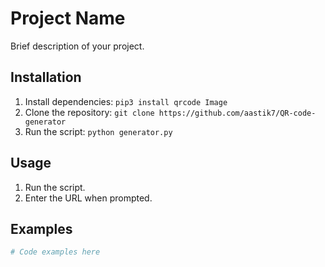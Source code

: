 # Project Name

Brief description of your project.

## Installation

1. Install dependencies: `pip3 install qrcode Image`
2. Clone the repository: `git clone https://github.com/aastik7/QR-code-generator`
3. Run the script: `python generator.py`

## Usage

1. Run the script.
2. Enter the URL when prompted.

## Examples

```python
# Code examples here

